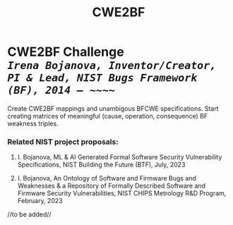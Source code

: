 ﻿---
weight: 3
title: "CWE2BF"
---
# CWE2BF Challenge <br/>_`Irena Bojanova, Inventor/Creator, PI & Lead, NIST Bugs Framework (BF), 2014 – ~~~~`_

Create CWE2BF mappings and unambigous BFCWE specifications. Start creating matrices of meaningful (cause, operation, consequence) BF weakness triples.

### Related NIST project proposals:

1. I. Bojanova, ML & AI Generated Formal Software Security Vulnerability Specifications, NIST Building the Future (BTF), July, 2023

2. I. Bojanova, An Ontology of Software and Firmware Bugs and Weaknesses & a Repository of Formally Described Software and Firmware Security Vulnerabilities, NIST CHIPS Metrology R&D Program, February, 2023

//to be added//